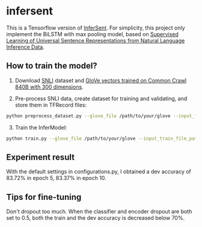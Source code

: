 # infersent

This is a Tensorflow version of [InferSent](https://github.com/facebookresearch/InferSent).
For simplicity, this project only implement the BiLSTM with max pooling model, based on
[Supervised Learning of Universal Sentence Representations from Natural Language Inference Data](https://arxiv.org/abs/1705.02364).

## How to train the model?
1. Download [SNLI](https://nlp.stanford.edu/projects/snli/snli_1.0.zip) dataset and
[GloVe vectors trained on Common Crawl 840B with 300 dimensions](http://nlp.stanford.edu/data/glove.840B.300d.zip).

2. Pre-process SNLI data, create dataset for training and validating, and store them in TFRecord files:
```bash
python preprocess_dataset.py --glove_file /path/to/your/glove --input_files /path/to/your/snli/snli_1.0_train.jsonl,/path/to/your/snli/snli_1.0_dev.jsonl,/path/to/your/snli/snli_1.0_test.jsonl --output_dir /path/to/save/tfrecords
```

3. Train the InferModel:
```bash
python train.py --glove_file /path/to/your/glove --input_train_file_pattern "/path/to/save/tfrecords/train-?????-of-?????" --input_valid_file_pattern "/path/to/save/tfrecords/valid-?????-of-?????" --train_dir /path/to/save/checkpoints
```

## Experiment result
With the default settings in configurations.py, I obtained a dev accuracy of 83.72% in epoch 5,
83.37% in epoch 10.

## Tips for fine-tuning
Don't dropout too much. When the classifier and encoder dropout are both set to 0.5, both the
train and the dev accuracy is decreased below 70%.